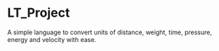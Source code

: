 # LT_Project
A simple language to convert units of distance, weight, time, pressure, energy and velocity with ease. 
